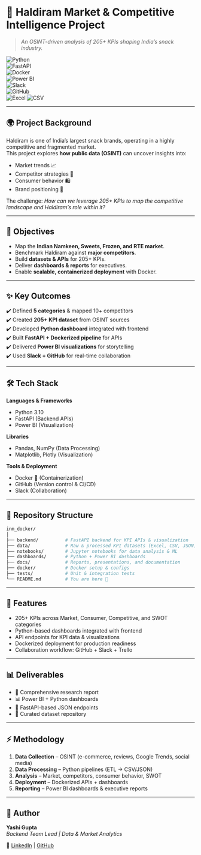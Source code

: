 # 🍲 Haldiram Market & Competitive Intelligence Project  
> *An OSINT-driven analysis of 205+ KPIs shaping India’s snack industry.*

![Python](https://img.shields.io/badge/Python-3.10-blue?logo=python)  
![FastAPI](https://img.shields.io/badge/FastAPI-0.95-green?logo=fastapi)  
![Docker](https://img.shields.io/badge/Docker-Enabled-blue?logo=docker)  
![Power BI](https://img.shields.io/badge/Power%20BI-Dashboard-yellow?logo=powerbi)  
![Slack](https://img.shields.io/badge/Slack-Collaboration-purple?logo=slack)  
![GitHub](https://img.shields.io/badge/GitHub-CI%2FCD-black?logo=github)  
![Excel](https://img.shields.io/badge/Excel-Data%20Processing-green?logo=microsoft-excel&logoColor=white)
![CSV](https://img.shields.io/badge/CSV-Datasets-orange?logo=files&logoColor=white)

---

## 🌍 Project Background  
Haldiram is one of India’s largest snack brands, operating in a highly competitive and fragmented market.  
This project explores **how public data (OSINT)** can uncover insights into:  
- Market trends 📈  
- Competitor strategies 🥇  
- Consumer behavior 🛍️  
- Brand positioning 🎯  

The challenge: *How can we leverage 205+ KPIs to map the competitive landscape and Haldiram’s role within it?*

---

## 🎯 Objectives  
- Map the **Indian Namkeen, Sweets, Frozen, and RTE market**.  
- Benchmark Haldiram against **major competitors**.  
- Build **datasets & APIs** for 205+ KPIs.  
- Deliver **dashboards & reports** for executives.  
- Enable **scalable, containerized deployment** with Docker.  

---

## ✨ Key Outcomes  
✔️ Defined **5 categories** & mapped 10+ competitors  
✔️ Created **205+ KPI dataset** from OSINT sources  
✔️ Developed **Python dashboard** integrated with frontend  
✔️ Built **FastAPI + Dockerized pipeline** for APIs  
✔️ Delivered **Power BI visualizations** for storytelling  
✔️ Used **Slack + GitHub** for real-time collaboration  

---

## 🛠️ Tech Stack  

**Languages & Frameworks**  
- Python 3.10  
- FastAPI (Backend APIs)  
- Power BI (Visualization)  

**Libraries**  
- Pandas, NumPy (Data Processing)  
- Matplotlib, Plotly (Visualization)  

**Tools & Deployment**  
- Docker 🐳 (Containerization)  
- GitHub (Version control & CI/CD)  
- Slack (Collaboration)  

---

## 📂 Repository Structure  
```bash
inm_docker/
│
├── backend/          # FastAPI backend for KPI APIs & visualization
├── data/             # Raw & processed KPI datasets (Excel, CSV, JSON)
├── notebooks/        # Jupyter notebooks for data analysis & ML
├── dashboards/       # Python + Power BI dashboards
├── docs/             # Reports, presentations, and documentation
├── docker/           # Docker setup & configs
├── tests/            # Unit & integration tests
└── README.md         # You are here 🚀
```


---

## 🚀 Features

- 205+ KPIs across Market, Consumer, Competitive, and SWOT categories  
- Python-based dashboards integrated with frontend  
- API endpoints for KPI data & visualizations  
- Dockerized deployment for production readiness  
- Collaboration workflow: GitHub + Slack + Trello  

---

## 📊 Deliverables

- 📄 Comprehensive research report  
- 📊 Power BI + Python dashboards  
- 🔗 FastAPI-based JSON endpoints  
- 📁 Curated dataset repository  

---

## ⚡ Methodology

1. **Data Collection** – OSINT (e-commerce, reviews, Google Trends, social media)  
2. **Data Processing** – Python pipelines (ETL → CSV/JSON)  
3. **Analysis** – Market, competitors, consumer behavior, SWOT  
4. **Deployment** – Dockerized APIs + dashboards  
5. **Reporting** – Power BI dashboards & executive reports  

---

## 👤 Author

**Yashi Gupta**  
_Backend Team Lead | Data & Market Analytics_  

🔗 [LinkedIn](https://www.linkedin.com/in/your-link) | [GitHub](https://github.com/Yashi101808)  
